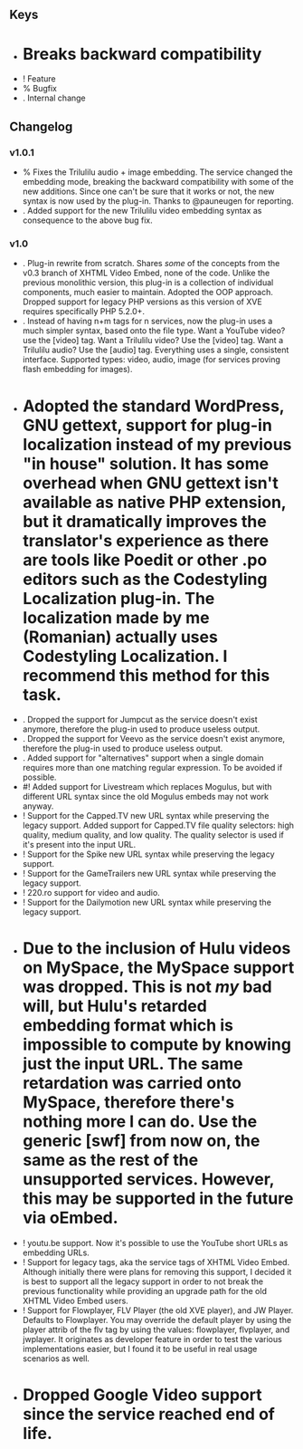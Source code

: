 ## Keys
 * # Breaks backward compatibility
 * ! Feature
 * % Bugfix
 * . Internal change

## Changelog

### v1.0.1

 * % Fixes the Trilulilu audio + image embedding. The service changed the embedding mode, breaking the backward compatibility with some of the new additions. Since one can't be sure that it works or not, the new syntax is now used by the plug-in. Thanks to @pauneugen for reporting.
 * . Added support for the new Trilulilu video embedding syntax as consequence to the above bug fix.

### v1.0

 * . Plug-in rewrite from scratch. Shares *some* of the concepts from the v0.3 branch of XHTML Video Embed, none of the code. Unlike the previous monolithic version, this plug-in is a collection of individual components, much easier to maintain. Adopted the OOP approach. Dropped support for legacy PHP versions as this version of XVE requires specifically PHP 5.2.0+.
 * . Instead of having n+m tags for n services, now the plug-in uses a much simpler syntax, based onto the file type. Want a YouTube video? use the [video] tag. Want a Trilulilu video? Use the [video] tag. Want a Trilulilu audio? Use the [audio] tag. Everything uses a single, consistent interface. Supported types: video, audio, image (for services proving flash embedding for images).
 * # Adopted the standard WordPress, GNU gettext, support for plug-in localization instead of my previous "in house" solution. It has some overhead when GNU gettext isn't available as native PHP extension, but it dramatically improves the translator's experience as there are tools like Poedit or other .po editors such as the Codestyling Localization plug-in. The localization made by me (Romanian) actually uses Codestyling Localization. I recommend this method for this task.
 * . Dropped the support for Jumpcut as the service doesn't exist anymore, therefore the plug-in used to produce useless output.
 * . Dropped the support for Veevo as the service doesn't exist anymore, therefore the plug-in used to produce useless output.
 * . Added support for "alternatives" support when a single domain requires more than one matching regular expression. To be avoided if possible.
 * #! Added support for Livestream which replaces Mogulus, but with different URL syntax since the old Mogulus embeds may not work anyway.
 * ! Support for the Capped.TV new URL syntax while preserving the legacy support. Added support for Capped.TV file quality selectors: high quality, medium quality, and low quality. The quality selector is used if it's present into the input URL.
 * ! Support for the Spike new URL syntax while preserving the legacy support.
 * ! Support for the GameTrailers new URL syntax while preserving the legacy support.
 * ! 220.ro support for video and audio.
 * ! Support for the Dailymotion new URL syntax while preserving the legacy support.
 * # Due to the inclusion of Hulu videos on MySpace, the MySpace support was dropped. This is not *my* bad will, but Hulu's retarded embedding format which is impossible to compute by knowing just the input URL. The same retardation was carried onto MySpace, therefore there's nothing more I can do. Use the generic [swf] from now on, the same as the rest of the unsupported services. However, this may be supported in the future via oEmbed.
 * ! youtu.be support. Now it's possible to use the YouTube short URLs as embedding URLs.
 * ! Support for legacy tags, aka the service tags of XHTML Video Embed. Although initially there were plans for removing this support, I decided it is best to support all the legacy support in order to not break the previous functionality while providing an upgrade path for the old XHTML Video Embed users.
 * ! Support for Flowplayer, FLV Player (the old XVE player), and JW Player. Defaults to Flowplayer. You may override the default player by using the player attrib of the flv tag by using the values: flowplayer, flvplayer, and jwplayer. It originates as developer feature in order to test the various implementations easier, but I found it to be useful in real usage scenarios as well.
 * # Dropped Google Video support since the service reached end of life.

